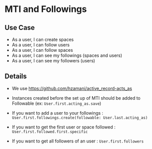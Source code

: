 # MTI and Followings

## Use Case

- As a user, I can create spaces
- As a user, I can follow users
- As a user, I can follow spaces
- As a user, I can see my followings (spaces and users)
- As a user, I can see my followers (users)


## Details

- We use https://github.com/hzamani/active_record-acts_as
- Instances created before the set up of MTI should be added to Followable (ex: `User.first.acting_as.save`)
- If you want to add a user to your followings :
`User.first.followings.create(followable: User.last.acting_as)`
- If you want to get the first user or space followed :
`User.first.followed.first.specific`

- If you want to get all followers of an user : `User.first.followers`
